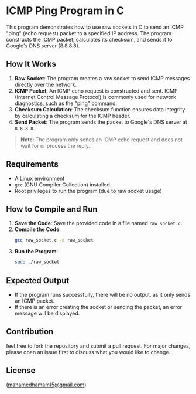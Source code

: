 
# ICMP Ping Program in C

This program demonstrates how to use raw sockets in C to send an ICMP "ping" (echo request) packet to a specified IP address. The program constructs the ICMP packet, calculates its checksum, and sends it to Google's DNS server (8.8.8.8).

## How It Works

1. **Raw Socket**: The program creates a raw socket to send ICMP messages directly over the network.
2. **ICMP Packet**: An ICMP echo request is constructed and sent. ICMP (Internet Control Message Protocol) is commonly used for network diagnostics, such as the "ping" command.
3. **Checksum Calculation**: The checksum function ensures data integrity by calculating a checksum for the ICMP header.
4. **Send Packet**: The program sends the packet to Google's DNS server at `8.8.8.8`.

> **Note**: The program only sends an ICMP echo request and does not wait for or process the reply.

## Requirements

- A Linux environment
- `gcc` (GNU Compiler Collection) installed
- Root privileges to run the program (due to raw socket usage)

## How to Compile and Run

1. **Save the Code**: Save the provided code in a file named `raw_socket.c`.
2. **Compile the Code**:
    ```bash
    gcc raw_socket.c -o raw_socket
    ```
3. **Run the Program**:
    ```bash
    sudo ./raw_socket
    ```

## Expected Output

- If the program runs successfully, there will be no output, as it only sends an ICMP packet.
- If there is an error creating the socket or sending the packet, an error message will be displayed.

## Contribution
feel free to fork the repository and submit a pull request. For major changes, please open an issue first to discuss what you would like to change.

## License
(mahamedhamam15@gmail.com)